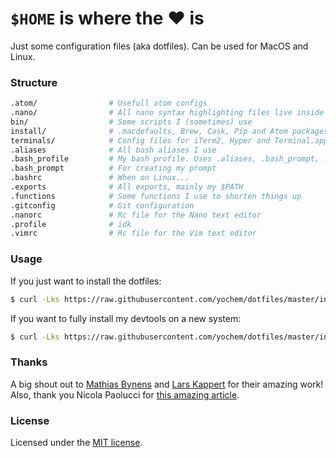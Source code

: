 # `$HOME` is where the :heart: is
Just some configuration files (aka dotfiles). Can be used for MacOS and Linux.

### Structure
```bash
.atom/                # Usefull atom configs
.nano/                # All nano syntax highlighting files live inside this directory
bin/                  # Some scripts I (sometimes) use
install/              # .macdefaults, Brew, Cask, Pip and Atom packages
terminals/            # Config files for iTerm2, Hyper and Terminal.app
.aliases              # All bash aliases I use
.bash_profile         # My bash profile. Uses .aliases, .bash_prompt, .exports and .functions
.bash_prompt          # For creating my prompt
.bashrc               # When on Linux...
.exports              # All exports, mainly my $PATH
.functions            # Some functions I use to shorten things up
.gitconfig            # Git configuration
.nanorc               # Rc file for the Nano text editor
.profile              # idk
.vimrc                # Rc file for the Vim text editor
```

### Usage
If you just want to install the dotfiles:
```bash
$ curl -Lks https://raw.githubusercontent.com/yochem/dotfiles/master/install/dotinstall | /bin/bash
```
If you want to fully install my devtools on a new system:
```bash
$ curl -Lks https://raw.githubusercontent.com/yochem/dotfiles/master/install/install | /bin/bash
```

### Thanks
A big shout out to [Mathias Bynens](https://github.com/mathiasbynens/dotfiles)
and [Lars Kappert](https://github.com/webpro/dotfiles) for their amazing work!
Also, thank you Nicola Paolucci for [this amazing article](https://developer.atlassian.com/blog/2016/02/best-way-to-store-dotfiles-git-bare-repo/).

### License
Licensed under the [MIT license](https://github.com/yochem/dotfiles/blob/master/LICENSE).
